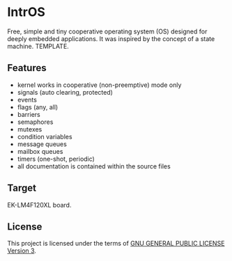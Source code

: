 IntrOS
=======

Free, simple and tiny cooperative operating system (OS) designed for deeply embedded applications.
It was inspired by the concept of a state machine.
TEMPLATE.

Features
--------

- kernel works in cooperative (non-preemptive) mode only
- signals (auto clearing, protected)
- events
- flags (any, all)
- barriers
- semaphores
- mutexes
- condition variables
- message queues
- mailbox queues
- timers (one-shot, periodic)
- all documentation is contained within the source files

Target
-------

EK-LM4F120XL board.

License
-------

This project is licensed under the terms of [GNU GENERAL PUBLIC LICENSE Version 3](http://www.gnu.org/philosophy/why-not-lgpl.html).
